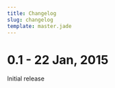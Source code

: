 ```yaml
---
title: Changelog
slug: changelog
template: master.jade
---
```


# 0.1 - 22 Jan, 2015

Initial release
